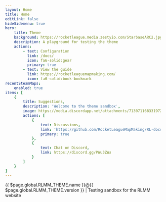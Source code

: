 ```yaml
---
layout: Home
title: Home
editLink: false
hideSidemenu: true
hero: 
    title: Theme
    background: https://rocketleague.media.zestyio.com/StarbaseARC2.jpg
    description: A playground for testing the theme
    actions:
        - text: Configuration
          link: /docs/
          icon: fa6-solid:gear
          primary: true
        - text: View the guide
          link: https://rocketleaguemapmaking.com/
          icon: fa6-solid:book-bookmark
recentSteamMaps:
    enabled: true
items: [
    {
        title: Suggestions,
        description: 'Welcome to the theme sandbox',
        image: https://media.discordapp.net/attachments/713071168331972699/832391256096636938/rlmm.png?width=1277&height=317,
        actions: [
            {
                text: Discussions,
                link: 'https://github.com/RocketLeagueMapMaking/RL-docs/discussions/',
                primary: true
            },
            {
                text: Chat on Discord,
                link: https://discord.gg/PWu3ZWa
            }
        ]  
    }
]
---
```


<span style="margin: 0 auto; display: flex;justify-content: center;">
{{ $page.global.RLMM_THEME.name }}@{{ $page.global.RLMM_THEME.version }} | Testing sandbox for the RLMM website
</span>

<!-- Only needed on home page, if more content is added -->
<style scoped>
.theme-default-content {
    padding-right: 0 !important;
}
</style>
